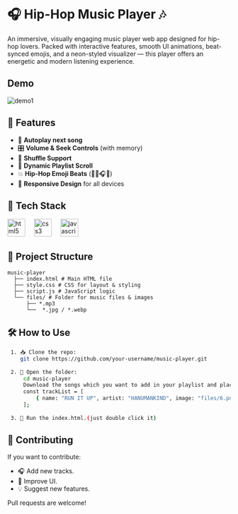 # 🎧 Hip-Hop Music Player 🎶

An immersive, visually engaging music player web app designed for hip-hop lovers. Packed with interactive features, smooth UI animations, beat-synced emojis, and a neon-styled visualizer — this player offers an energetic and modern listening experience.

## Demo
![demo1](https://github.com/user-attachments/assets/fad8efdf-07e0-4d29-8877-8371f144a419)



## 🎵 Features

- 🎼 **Autoplay next song**
- 🎛️ **Volume & Seek Controls** (with memory)
- 🔁 **Shuffle Support**
- 💽 **Dynamic Playlist Scroll**
- 💥 **Hip-Hop Emoji Beats** (🎤🔥🎧🧢)
- 📱 **Responsive Design** for all devices


## 🧠 Tech Stack

<div align="left">
  <img src="https://cdn.jsdelivr.net/gh/devicons/devicon/icons/html5/html5-original.svg" height="40" alt="html5 logo"  />
  <img width="12" />
  <img src="https://cdn.jsdelivr.net/gh/devicons/devicon/icons/css3/css3-original.svg" height="40" alt="css3 logo"  />
  <img width="12" />
  <img src="https://cdn.jsdelivr.net/gh/devicons/devicon/icons/javascript/javascript-original.svg" height="40" alt="javascript logo"  />
</div>

## 📁 Project Structure
    music-player
      ├── index.html # Main HTML file
      ├── style.css # CSS for layout & styling
      ├── script.js # JavaScript logic
      └── files/ # Folder for music files & images
          ├── *.mp3
          └──  *.jpg / *.webp
        
## 🛠️ How to Use
 ```bash
  1. 📥 Clone the repo:
     git clone https://github.com/your-username/music-player.git
      
  2. 📁 Open the folder:
      cd music-player
      Download the songs which you want to add in your playlist and place in files folder and add in script.js:
      const trackList = [
          { name: "RUN IT UP", artist: "HANUMANKIND", image: "files/6.png", path: "files/Run It Up.mp3" }
      ];
            
  3. 🧪 Run the index.html.(just double click it)
```

## 🤝 Contributing
If you want to contribute:
  
- 🎧 Add new tracks.
- 🎨 Improve UI.
- 💡 Suggest new features.

Pull requests are welcome!
